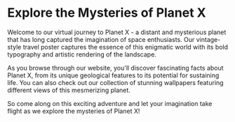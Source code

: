 <!--
Write me markdown content of website with wallpaper:

"A vintage-style travel poster of a distant planet, with bold typography and an artistic rendering of the landscape."

The header of the page should not be copy of the text but rather a real content of the website which is using this wallpaper.
-->

<!--font:Poppins-->

# Explore the Mysteries of Planet X

Welcome to our virtual journey to Planet X - a distant and mysterious planet that has long captured the imagination of space enthusiasts. Our vintage-style travel poster captures the essence of this enigmatic world with its bold typography and artistic rendering of the landscape.

As you browse through our website, you'll discover fascinating facts about Planet X, from its unique geological features to its potential for sustaining life. You can also check out our collection of stunning wallpapers featuring different views of this mesmerizing planet.

So come along on this exciting adventure and let your imagination take flight as we explore the mysteries of Planet X!
